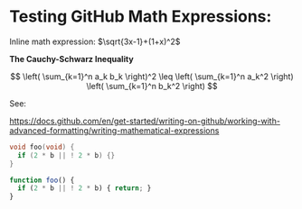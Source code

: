 # Testing GitHub Math Expressions:

Inline math expression: $\sqrt{3x-1}+(1+x)^2$

**The Cauchy-Schwarz Inequality**

$$
\left( \sum_{k=1}^n a_k b_k \right)^2 \leq \left( \sum_{k=1}^n a_k^2 \right) \left( \sum_{k=1}^n b_k^2 \right)
$$

See:

https://docs.github.com/en/get-started/writing-on-github/working-with-advanced-formatting/writing-mathematical-expressions


```c
void foo(void) {
  if (2 * b || ! 2 * b) {}
}
```

```js
function foo() {
  if (2 * b || ! 2 * b) { return; }
}
```
